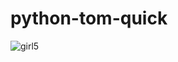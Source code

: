 # python-tom-quick

![girl5](https://user-images.githubusercontent.com/4626951/192088748-9dcbfbeb-66e6-48cf-a680-de54d5ac3dee.jpg)
